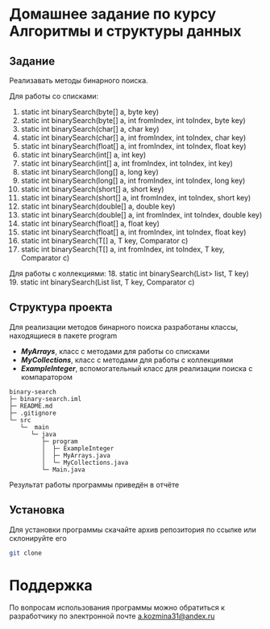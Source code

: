 # Домашнее задание по курсу Алгоритмы и структуры данных

## Задание
Реализавать методы бинарного поиска.

Для работы со списками:  
1. static int binarySearch(byte[] a, byte key)  
2. static int binarySearch(byte[] a, int fromIndex, int toIndex, byte key)  
3. static int binarySearch(char[] a, char key)  
4. static int binarySearch(char[] a, int fromIndex, int toIndex, char key)  
5. static int binarySearch(float[] a, int fromIndex, int toIndex, float key)  
6. static int binarySearch(int[] a, int key)  
7. static int binarySearch(int[] a, int fromIndex, int toIndex, int key)  
8. static int binarySearch(long[] a, long key)  
9. static int binarySearch(long[] a, int fromIndex, int toIndex, long key)  
10. static int binarySearch(short[] a, short key)  
11. static int binarySearch(short[] a, int fromIndex, int toIndex, short key)  
12. static int binarySearch(double[] a, double key)  
13. static int binarySearch(double[] a, int fromIndex, int toIndex, double key)  
14. static int binarySearch(float[] a, float key)  
15. static int binarySearch(float[] a, int fromIndex, int toIndex, float key)  
16. static int binarySearch(T[] a, T key, Comparator c)  
17. static int binarySearch(T[] a, int fromIndex, int toIndex, T key, Comparator c)  

Для работы с коллекциями:
18. static int binarySearch(List> list, T key)  
19. static int binarySearch(List list, T key, Comparator c)


## Структура проекта

Для реализации методов бинарного поиска разработаны классы, находящиеся в пакете program
-	***MyArrays***, класс с методами для работы со списками
-	***MyCollections***, класс с методами для работы с коллекциями
-	***ExampleInteger***, вспомогательный класс для реализации поиска с компаратором


```plaintext
binary-search
├─ binary-search.iml                  
├─ README.md
├─ .gitignore
└─ src
   └─  main
      └─ java
         ├─ program
         │  ├─ ExampleInteger
         │  ├─ MyArrays.java
         │  └─ MyCollections.java
         └─ Main.java

```

Результат работы программы приведён в отчёте


## Установка

Для установки программы скачайте архив репозитория по ссылке или склонируйте его
```bash
git clone   
```


# Поддержка
По вопросам использования программы можно обратиться к разработчику по электронной почте <a href="mailto:mail@example.com">a.kozmina31@andex.ru</a>